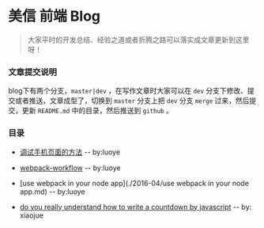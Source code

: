# 美信 前端 Blog

> 大家平时的开发总结、经验之道或者折腾之路可以落实成文章更新到这里呀！


### 文章提交说明

blog下有两个分支，`master|dev` ，在写作文章时大家可以在 `dev` 分支下修改、提交或者推送，文章成型了，切换到 `master` 分支上把 `dev` 分支 `merge` 过来，然后提交，更新 `README.md` 中的目录，然后推送到 `github` 。    

### 目录

* [调试手机页面的方法](./2016-03/手机调试.md) -- by:luoye  

* [webpack-workflow](./2016-04/webpack-workflow.md) -- by:luoye  

* [use webpack in your node app](./2016-04/use webpack in your node app.md) -- by:luoye  

* [do you really understand how to write a countdown by javascript](./2016-04/do-you-really-understand-how-to-write-a-countdown-by-javascript.md) -- by: xiaojue

